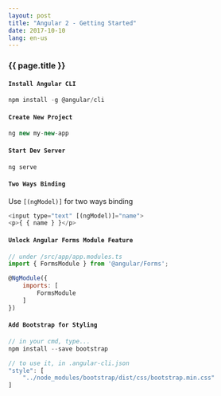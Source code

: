 ```yaml
---
layout: post
title: "Angular 2 - Getting Started"
date: 2017-10-10
lang: en-us
---
```


### {{ page.title }}

#### `Install Angular CLI`

```javascript
npm install -g @angular/cli
```

#### `Create New Project`

```javascript
ng new my-new-app
```

#### `Start Dev Server`

```javascript
ng serve
```

#### `Two Ways Binding`

Use `[(ngModel)]` for two ways binding
```javascript
<input type="text" [(ngModel)]="name">
<p>{ { name } }</p>
```

#### `Unlock Angular Forms Module Feature`

```javascript
// under /src/app/app.modules.ts
import { FormsModule } from '@angular/Forms';

@NgModule({
    imports: [
        FormsModule
    ]
})
```

#### `Add Bootstrap for Styling`

```javascript
// in your cmd, type...
npm install --save bootstrap

// to use it, in .angular-cli.json
"style": [
    "../node_modules/bootstrap/dist/css/bootstrap.min.css"
]
```